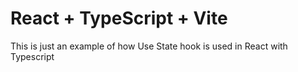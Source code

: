 # React + TypeScript + Vite

This is just an example of how Use State hook is used in React with Typescript
